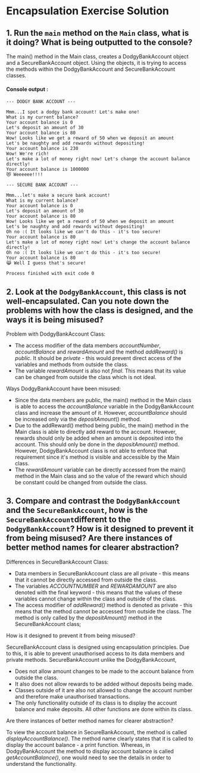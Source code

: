# Encapsulation Exercise Solution

##  1. Run the  `main`  method on the  `Main`  class, what is it doing? What is being outputted to the console?

The main() method in the Main class, creates a DodgyBankAccount object and a SecureBankAccount object. Using the objects, it is trying to access the methods within the DodgyBankAccount and SecureBankAccount classes.

#### Console output :
```
--- DODGY BANK ACCOUNT ---

Mmm...I spot a dodgy bank account! Let's make one!
What is my current balance?
Your account balance is 0
Let's deposit an amount of 30
Your account balance is 80
Wow! Looks like we get a reward of 50 when we deposit an amount
Let's be naughty and add rewards without depositing!
Your account balance is 230
Wow! We're rich!
Let's make a lot of money right now! Let's change the account balance directly!
Your account balance is 1000000
😻 Weeeeee!!!!

--- SECURE BANK ACCOUNT ---

Mmm...let's make a secure bank account!
What is my current balance?
Your account balance is 0
Let's deposit an amount of 30
Your account balance is 80
Wow! Looks like we get a reward of 50 when we deposit an amount
Let's be naughty and add rewards without depositing!
Oh no :( It looks like we can't do this - it's too secure!
Your account balance is 80
Let's make a lot of money right now! Let's change the account balance directly!
Oh no :( It looks like we can't do this - it's too secure!
Your account balance is 80
😹 Well I guess that's secure!

Process finished with exit code 0
```

## 2. Look at the  `DodgyBankAccount`, this class is not well-encapsulated. Can you note down the problems with how the class is designed, and the ways it is being misused?

Problem with DodgyBankAccount Class:

- The access modifier of the data members *accountNumber*, *accountBalance* and *rewardAmount* and the method *addReward()* is *public*. It should be *private* - this would prevent direct access of the variables and methods from outside the class.
- The variable *rewardAmount* is also not *final*. This means that its value can be changed from outside the class which is not ideal.

Ways DodgyBankAccount have been misused:

- Since the data members are public, the main() method in the Main class is able to access the *accountBalance* variable in the DodgyBankAccount class and increase the amount of it. However, *accountBalance* should be increased only via the *depositAmount*() method.
- Due to the addReward() method being public, the main() method in the Main class is able to directly add reward to the account. However, rewards should only be added when an amount is deposited into the account. This should only be done in the *depositAmount()* method. However, DodgyBankAccount class is not able to enforce that requirement since it's method is visible and accessible by the Main class.
- The *rewardAmount* variable can be directly accessed from the main() method in the Main class and so the value of the reward which should be constant could be changed from outside the class.

## 3. Compare and contrast the  `DodgyBankAccount`  and the  `SecureBankAccount`, how is the  `SecureBankAccount`different to the  `DodgyBankAccount`? How is it designed to prevent it from being misused? Are there instances of better method names for clearer abstraction?
Differences in SecureBankAccount Class:
- Data members in SecureBankAccount class are all private - this means that it cannot be directly accessed from outside the class.
- The variables *ACCOUNTNUMBER* and *REWARDAMOUNT* are also denoted with the final keyword - this means that the values of these variables cannot change within the class and outside of the class.
- The access modifier of *addReward()* method is denoted as private - this means that the method cannot be accessed from outside the class. The method is only called by the *depositAmount()* method in the SecureBankAccount class;

How is it designed to prevent it from being misused?

SecureBankAccount class is designed using encapsulation principles. Due to this, it is able to prevent unauthorised access to its data members and private methods. SecureBankAccount unlike the DodgyBankAccount,

- Does not allow amount changes to be made to the account balance from outside the class.
- It also does not allow rewards to be added without deposits being made.
- Classes outside of it are also not allowed to change the account number and therefore make unauthorised transactions.
- The only functionality outside of its class is to display the account balance and make deposits. All other functions are done within its class.



Are there instances of better method names for clearer abstraction?

To view the account balance in SecureBankAccount, the method is called *displayAccountBalance()*. The method name clearly states that it is called to display the account balance - a print function. Whereas, in DodgyBankAccount the method to display account balance is called *getAccountBalance()*, one would need to see the details in order to understand the functionality. 
